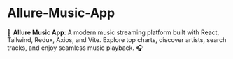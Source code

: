# Allure-Music-App
🎵 **Allure Music App**: A modern music streaming platform built with React, Tailwind, Redux, Axios, and Vite. Explore top charts, discover artists, search tracks, and enjoy seamless music playback. 🎧
